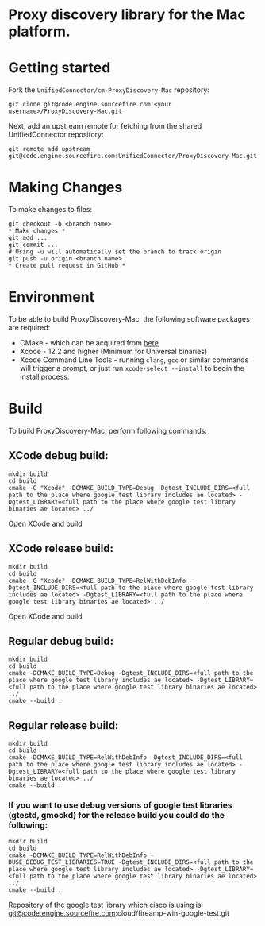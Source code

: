 # Proxy discovery library for the Mac platform.

# Getting started
Fork the `UnifiedConnector/cm-ProxyDiscovery-Mac` repository:

```
git clone git@code.engine.sourcefire.com:<your username>/ProxyDiscovery-Mac.git
```

Next, add an upstream remote for fetching from the shared UnifiedConnector repository:

```
git remote add upstream git@code.engine.sourcefire.com:UnifiedConnector/ProxyDiscovery-Mac.git
```

# Making Changes

To make changes to files:

```
git checkout -b <branch name>
* Make changes *
git add ...
git commit ...
# Using -u will automatically set the branch to track origin
git push -u origin <branch name>
* Create pull request in GitHub *
```

# Environment

To be able to build ProxyDiscovery-Mac, the following software packages are required:

- CMake - which can be acquired from [here](https://cmake.org/download/)
- Xcode - 12.2 and higher (Minimum for Universal binaries)
- Xcode Command Line Tools - running `clang`, `gcc` or similar commands will trigger a prompt, or just run `xcode-select --install` to begin the install process.

# Build

To build ProxyDiscovery-Mac, perform following commands:

## XCode debug build:
~~~
mkdir build
cd build
cmake -G "Xcode" -DCMAKE_BUILD_TYPE=Debug -Dgtest_INCLUDE_DIRS=<full path to the place where google test library includes ae located> -Dgtest_LIBRARY=<full path to the place where google test library binaries ae located> ../
~~~
Open XCode and build

## XCode release build:
~~~
mkdir build
cd build
cmake -G "Xcode" -DCMAKE_BUILD_TYPE=RelWithDebInfo -Dgtest_INCLUDE_DIRS=<full path to the place where google test library includes ae located> -Dgtest_LIBRARY=<full path to the place where google test library binaries ae located> ../
~~~
Open XCode and build

## Regular debug build:
~~~
mkdir build
cd build
cmake -DCMAKE_BUILD_TYPE=Debug -Dgtest_INCLUDE_DIRS=<full path to the place where google test library includes ae located> -Dgtest_LIBRARY=<full path to the place where google test library binaries ae located> ../
cmake --build .
~~~

## Regular release build:
~~~
mkdir build
cd build
cmake -DCMAKE_BUILD_TYPE=RelWithDebInfo -Dgtest_INCLUDE_DIRS=<full path to the place where google test library includes ae located> -Dgtest_LIBRARY=<full path to the place where google test library binaries ae located> ../
cmake --build .
~~~

### If you want to use debug versions of google test libraries (gtestd, gmockd) for the release build you could do the following:
~~~
mkdir build
cd build
cmake -DCMAKE_BUILD_TYPE=RelWithDebInfo -DUSE_DEBUG_TEST_LIBRARIES=TRUE -Dgtest_INCLUDE_DIRS=<full path to the place where google test library includes ae located> -Dgtest_LIBRARY=<full path to the place where google test library binaries ae located> ../
cmake --build .
~~~

Repository of the google test library which cisco is using is:
git@code.engine.sourcefire.com:cloud/fireamp-win-google-test.git
